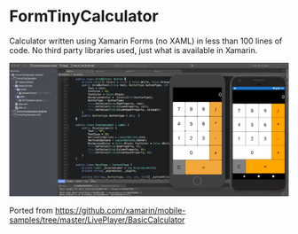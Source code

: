 # FormTinyCalculator
Calculator written using Xamarin Forms (no XAML) in less than 100 lines of code.
No third party libraries used, just what is available in Xamarin.

![Calculator screenshot](screennshot.png)


Ported from https://github.com/xamarin/mobile-samples/tree/master/LivePlayer/BasicCalculator

